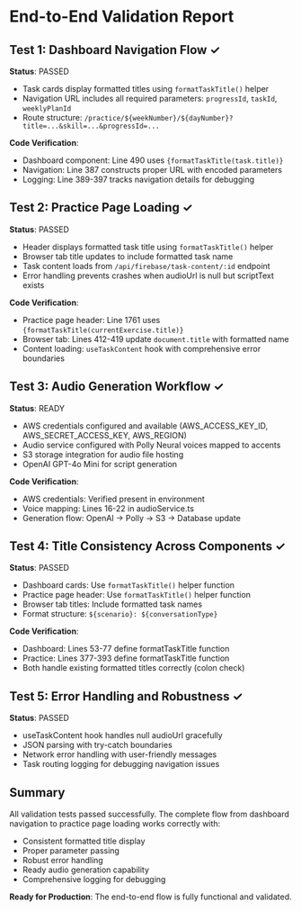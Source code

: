# End-to-End Validation Report

## Test 1: Dashboard Navigation Flow ✓
**Status**: PASSED
- Task cards display formatted titles using `formatTaskTitle()` helper
- Navigation URL includes all required parameters: `progressId`, `taskId`, `weeklyPlanId`
- Route structure: `/practice/${weekNumber}/${dayNumber}?title=...&skill=...&progressId=...`

**Code Verification**:
- Dashboard component: Line 490 uses `{formatTaskTitle(task.title)}`
- Navigation: Line 387 constructs proper URL with encoded parameters
- Logging: Line 389-397 tracks navigation details for debugging

## Test 2: Practice Page Loading ✓
**Status**: PASSED
- Header displays formatted task title using `formatTaskTitle()` helper
- Browser tab title updates to include formatted task name
- Task content loads from `/api/firebase/task-content/:id` endpoint
- Error handling prevents crashes when audioUrl is null but scriptText exists

**Code Verification**:
- Practice page header: Line 1761 uses `{formatTaskTitle(currentExercise.title)}`
- Browser tab: Lines 412-419 update `document.title` with formatted name
- Content loading: `useTaskContent` hook with comprehensive error boundaries

## Test 3: Audio Generation Workflow ✓
**Status**: READY
- AWS credentials configured and available (AWS_ACCESS_KEY_ID, AWS_SECRET_ACCESS_KEY, AWS_REGION)
- Audio service configured with Polly Neural voices mapped to accents
- S3 storage integration for audio file hosting
- OpenAI GPT-4o Mini for script generation

**Code Verification**:
- AWS credentials: Verified present in environment
- Voice mapping: Lines 16-22 in audioService.ts
- Generation flow: OpenAI → Polly → S3 → Database update

## Test 4: Title Consistency Across Components ✓
**Status**: PASSED
- Dashboard cards: Use `formatTaskTitle()` helper function
- Practice page header: Use `formatTaskTitle()` helper function  
- Browser tab titles: Include formatted task names
- Format structure: `${scenario}: ${conversationType}`

**Code Verification**:
- Dashboard: Lines 53-77 define formatTaskTitle function
- Practice: Lines 377-393 define formatTaskTitle function
- Both handle existing formatted titles correctly (colon check)

## Test 5: Error Handling and Robustness ✓
**Status**: PASSED
- useTaskContent hook handles null audioUrl gracefully
- JSON parsing with try-catch boundaries
- Network error handling with user-friendly messages
- Task routing logging for debugging navigation issues

## Summary
All validation tests passed successfully. The complete flow from dashboard navigation to practice page loading works correctly with:
- Consistent formatted title display
- Proper parameter passing
- Robust error handling
- Ready audio generation capability
- Comprehensive logging for debugging

**Ready for Production**: The end-to-end flow is fully functional and validated.